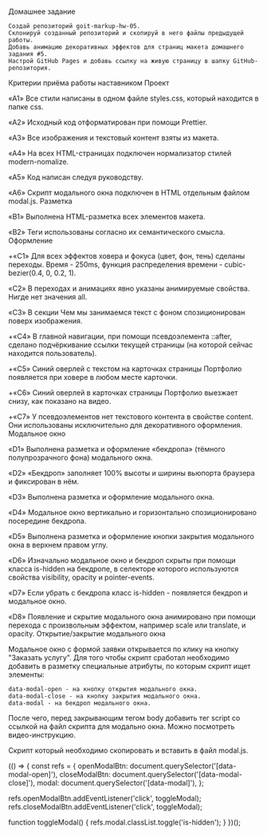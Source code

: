 Домашнее задание

    Создай репозиторий goit-markup-hw-05.
    Склонируй созданный репозиторий и скопируй в него файлы предыдущей работы.
    Добавь анимацию декоративных эффектов для страниц макета домашнего задания #5.
    Настрой GitHub Pages и добавь ссылку на живую страницу в шапку GitHub-репозитория.

Критерии приёма работы наставником Проект

«A1» Все стили написаны в одном файле styles.css, который находится в папке css.

«A2» Исходный код отформатирован при помощи Prettier.

«A3» Все изображения и текстовый контент взяты из макета.

«A4» На всех HTML-страницах подключен нормализатор стилей modern-nomalize.

«A5» Код написан следуя руководству.

«A6» Скрипт модального окна подключен в HTML отдельным файлом modal.js. Разметка

«B1» Выполнена HTML-разметка всех элементов макета.

«B2» Теги использованы согласно их семантического смысла. Оформление

+«C1» Для всех эффектов ховера и фокуса (цвет, фон, тень) сделаны переходы.
Время - 250ms, функция распределения времени - cubic-bezier(0.4, 0, 0.2, 1).

«C2» В переходах и анимациях явно указаны анимируемые свойства. Нигде нет
значения all.

«C3» В секции Чем мы занимаемся текст с фоном спозиционирован поверх
изображения.

+«C4» В главной навигации, при помощи псевдоэлемента ::after, сделано
подчёркивание ссылки текущей страницы (на которой сейчас находится
пользователь).

+«C5» Синий оверлей с текстом на карточках страницы Портфолио появляется при
ховере в любом месте карточки.

+«C6» Синий оверлей в карточках страницы Портфолио выезжает снизу, как показано
на видео.

+«C7» У псевдоэлементов нет текстового контента в свойстве content. Они
использованы исключительно для декоративного оформления. Модальное окно

«D1» Выполнена разметка и оформление «бекдропа» (тёмного полупрозрачного фона)
модального окна.

«D2» «Бекдроп» заполняет 100% высоты и ширины вьюпорта браузера и фиксирован в
нём.

«D3» Выполнена разметка и оформление модального окна.

«D4» Модальное окно вертикально и горизонтально спозиционировано посередине
бекдропа.

«D5» Выполнена разметка и оформление кнопки закрытия модального окна в верхнем
правом углу.

«D6» Изначально модальное окно и бекдроп скрыты при помощи класса is-hidden на
бекдропе, в селекторе которого используются свойства visibility, opacity и
pointer-events.

«D7» Если убрать с бекдропа класс is-hidden - появляется бекдроп и модальное
окно.

«D8» Появление и скрытие модального окна анимировано при помощи перехода с
произвольным эффектом, например scale или translate, и opacity.
Открытие/закрытие модального окна

Модальное окно с формой заявки открывается по клику на кнопку "Заказать услугу".
Для того чтобы скрипт сработал необходимо добавить в разметку специальные
атрибуты, по которым скрипт ищет элементы:

    data-modal-open - на кнопку открытия модального окна.
    data-modal-close - на кнопку закрытия модального окна.
    data-modal - на бекдроп модального окна.

После чего, перед закрывающим тегом body добавить тег script со ссылкой на файл
скрипта для модально окна. Можно посмотреть видео-инструкцию.

<body>
  <!-- Вся твоя разметка, включая разметку модалки -->

  <!-- Ставим перед закрывающим тегом body -->
  <script src="./js/modal.js"></script>
</body>

Скрипт который необходимо скопировать и вставить в файл modal.js.

(() => { const refs = { openModalBtn:
document.querySelector('[data-modal-open]'), closeModalBtn:
document.querySelector('[data-modal-close]'), modal:
document.querySelector('[data-modal]'), };

refs.openModalBtn.addEventListener('click', toggleModal);
refs.closeModalBtn.addEventListener('click', toggleModal);

function toggleModal() { refs.modal.classList.toggle('is-hidden'); } })();
